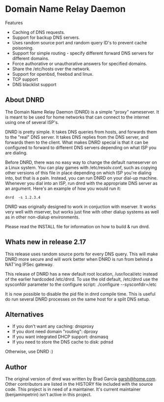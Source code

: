Domain Name Relay Daemon
========================

Features
 * Caching of DNS requests.
 * Support for backup DNS servers.
 * Uses random source port and random query ID's to prevent cache poisoning.
 * Support for simple routing - specify different forward DNS servers for different domains.
 * Force authorative or unauthorative answers for specified domains.
 * Share the /etc/hosts over the network.
 * Support for openbsd, freebsd and linux.
 * TCP support
 * DNS blacklist support

About DNRD
----------
The Domain Name Relay Daemon (DNRD) is a simple "proxy" nameserver.
It is meant to be used for home networks that can connect to the internet
using one of several ISP's.

DNRD is pretty simple.  It takes DNS queries from hosts, and forwards them
to the "real" DNS server.  It takes DNS replies from the DNS server, and
forwards them to the client.  What makes DNRD special is that it can be
configured to forward to different DNS servers depending on what ISP you
are dialing.

Before DNRD, there was no easy way to change the default nameserver on a Linux
system.  You can play games with /etc/resolv.conf, such as copying other
versions of this file in place depending on which ISP you're dialing into,
but that is a pain.  Instead, you can run DNRD on your dial-up machine.
Whenever you dial into an ISP, run dnrd with the appropriate DNS server
as an argument.  Here's an example of how you would run it:

    dnrd  -s 1.2.3.4

DNRD was originally designed to work in conjuction with mserver.  It works
very well with mserver, but works just fine with other dialup systems as well
as in other non-dialup environments.

Please read the INSTALL file for information on how to build & run dnrd.

Whats new in release 2.17
-------------------------
This release uses random source ports for every DNS query. This will
make DNRD more secure and will work better when DNRD is run from
behind a NAT'ing IPSec gateway.

This release of DNRD has a new default root location, /usr/local/etc
instead of the earlier hardcoded /etc/dnrd. To use the old default,
/etc/dnrd use the sysconfdir parameter to the configure script:
./configure --sysconfdir=/etc

It is now possible to disable the pid file in dnrd compile time. This
is useful do run several DNRD processes on the same host for a split
DNS setup.

Alternatives
------------
 * If you don't want any caching: dnsproxy
 * If you dont need domain "routing": dproxy
 * If you want integrated DHCP support: dnsmasq
 * If you need to store the DNS cache to disk: pdnsd

Otherwise, use DNRD :)

Author
------
The original version of dnrd was written by Brad Garcia garsh@home.com. Other
contributors are listed in the HISTORY file included with the source code. This
project is in need of a maintainer. It's current maintainer (benjaminpetrin)
isn't active in this project.
